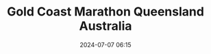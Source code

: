 ---
title: Gold Coast Marathon Queensland Australia
location: Queensland, Australia
date: 2024-07-07 06:15
latitude: -27.963657071612502
longitude: 153.41503124232753

results:
  - place: 62
    name: Elle O'Driscoll
    time: 3.04.52
    category: FS
    note: Personal Best
---